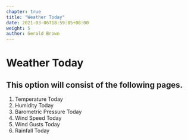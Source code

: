 ```yaml
---
chapter: true
title: "Weather Today"
date: 2021-03-06T18:59:05+08:00
weight: 5
author: Gerald Brown
---
```


# Weather Today

## This option will consist of the following pages.

1. Temperature Today
2. Humidity Today
3. Barometric Pressure Today
4. Wind Speed Today
5. Wind Gusts Today
6. Rainfall Today

